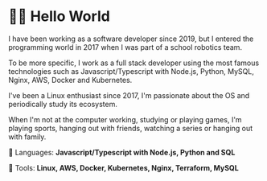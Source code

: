 <h1>🖖🏽 Hello World</h1>

<p> 
I have been working as a software developer since 2019, but I entered the programming world in 2017 when I was part of a school robotics team.

To be more specific, I work as a full stack developer using the most famous technologies such as Javascript/Typescript with Node.js, Python, MySQL, Nginx, AWS, Docker and Kubernetes.

I've been a Linux enthusiast since 2017, I'm passionate about the OS and periodically study its ecosystem.

When I'm not at the computer working, studying or playing games, I'm playing sports, hanging out with friends, watching a series or hanging out with family.
</p>

<p align="left">
  🦄 Languages: <strong>Javascript/Typescript with Node.js, Python and SQL</strong>
</p>

<p align="left">
  💼 Tools: <strong>Linux, AWS, Docker, Kubernetes, Nginx, Terraform, MySQL</strong>
</p>
